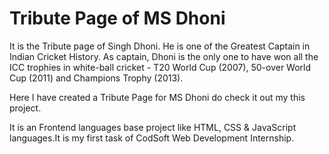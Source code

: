 # Tribute Page of MS Dhoni
It is the Tribute page of Singh Dhoni. He is one of the Greatest Captain in Indian Cricket History.
As captain, Dhoni is the only one to have won all the ICC trophies in white-ball cricket - T20 World Cup (2007), 50-over World Cup (2011) and Champions Trophy (2013).


Here I have created a Tribute Page for MS Dhoni do check it out my this project.


It is an Frontend languages base project like HTML, CSS & JavaScript languages.It is my first task of CodSoft Web Development Internship.

